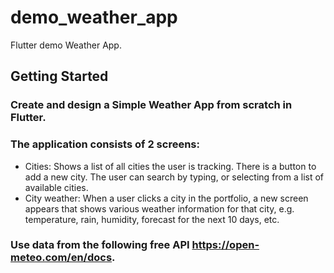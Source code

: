 # demo_weather_app

Flutter demo Weather App.

## Getting Started

### Create and design a Simple Weather App from scratch in Flutter.

### The application consists of 2 screens:

- Cities: Shows a list of all cities the user is tracking. There is a button to add a new city. The user can search by typing, or selecting from a list of available cities.
- City weather: When a user clicks a city in the portfolio, a new screen appears that shows various weather information for that city, e.g. temperature, rain, humidity, forecast for the next 10 days, etc.

### Use data from the following free API https://open-meteo.com/en/docs.

